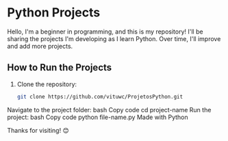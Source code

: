 # Python Projects

Hello, I'm a beginner in programming, and this is my repository! I'll be sharing the projects I'm developing as I learn Python. Over time, I'll improve and add more projects.

## How to Run the Projects

1. Clone the repository:
   ```bash
   git clone https://github.com/vituwc/ProjetosPython.git
Navigate to the project folder:
bash
Copy code
cd project-name
Run the project:
bash
Copy code
python file-name.py
Made with Python


Thanks for visiting! :blush:
